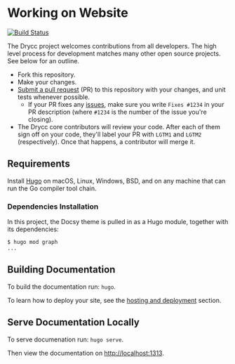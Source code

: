 # Working on Website
[![Build Status](https://woodpecker.drycc.cc/api/badges/drycc/website/status.svg)](https://woodpecker.drycc.cc/drycc/website)

The Drycc project welcomes contributions from all developers. The high level process for development matches many other open source projects. See below for an outline.

* Fork this repository.
* Make your changes.
* [Submit a pull request](https://github.com/drycc/workflow/pulls) (PR) to this repository with your changes, and unit tests whenever possible.
    * If your PR fixes any [issues](https://github.com/drycc/workflow/issues), make sure you write `Fixes #1234` in your PR description (where `#1234` is the number of the issue you're closing).
* The Drycc core contributors will review your code. After each of them sign off on your code, they'll label your PR with `LGTM1` and `LGTM2` (respectively). Once that happens, a contributor will merge it.

## Requirements

Install [Hugo](https://gohugo.io/installation/) on macOS, Linux, Windows, BSD, and on any machine that can run the Go compiler tool chain.

### Dependencies Installation

In this project, the Docsy theme is pulled in as a Hugo module, together with
its dependencies:

```console
$ hugo mod graph
...
```

## Building Documentation

To build the documentation run: `hugo`.

To learn how to deploy your site, see the [hosting and deployment](https://gohugo.io/hosting-and-deployment/) section.

## Serve Documentation Locally

To serve documenation run: `hugo serve`.

Then view the documentation on [http://localhost:1313](http://localhost:1313).
